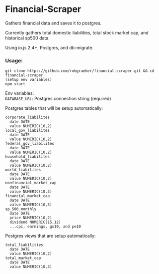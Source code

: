 Financial-Scraper
=================
Gathers financial data and saves it to postgres.

Currently gathers total domestic liabilities, total stock market cap, and historical sp500 data.

Using io.js 2.4+, Postgres, and db-migrate.

### Usage:

```
git clone https://github.com/robgraeber/financial-scraper.git && cd financial-scraper
(setup env variables)
npm start
```

Env variables:  
`DATABASE_URL`: Postgres connection string (required)

Postgres tables that will be setup automatically:   
```
corporate_liabilites
  date DATE
  value NUMERIC(10,2)
local_gov_liabilites
  date DATE
  value NUMERIC(10,2)
federal_gov_liabilites
  date DATE
  value NUMERIC(10,2)
household_liabilites
  date DATE
  value NUMERIC(10,2)
world_liabilites
  date DATE
  value NUMERIC(10,2)
nonfinancial_market_cap
  date DATE
  value NUMERIC(10,3)
financial_market_cap
  date DATE
  value NUMERIC(10,3)
sp_500_monthly
  date DATE
  price NUMERIC(10,2)
  dividend NUMERIC(15,12)
  ...cpi, earnings, gs10, and pe10
```

Postgres views that are setup automatically: 
```
total_liabilities
  date DATE
  value NUMERIC(10,2)
total_market_cap
  date DATE
  value NUMERIC(10,3)
```
